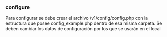 ### configure
Para configurar se debe crear el archivo /v1/config/config.php con la estructura que posee config_example.php dentro de esa misma carpeta.
Se deben cambiar los datos de configuración por los que se usarán en el local

